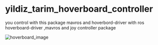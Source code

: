 # yildiz_tarim_hoverboard_controller
you control with this package mavros and hoverbord-driver with ros hoverboard-driver ,mavros and joy controller package 


![hoverboard_image](https://github.com/lucysrausch/hoverboard-firmware-hack])
